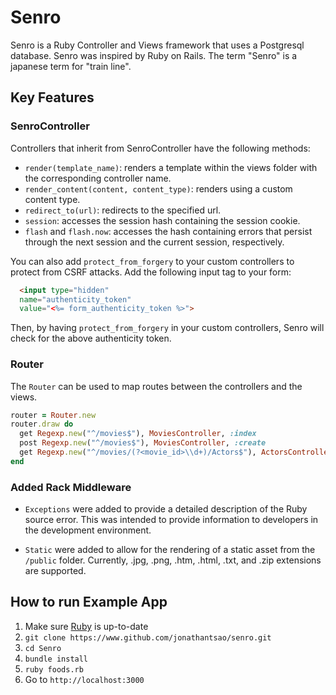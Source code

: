 # Senro

Senro is a Ruby Controller and Views framework that uses a Postgresql database. Senro was inspired by Ruby on Rails. The term "Senro" is a japanese term for "train line".

## Key Features

### SenroController


Controllers that inherit from SenroController have the following methods:

* `render(template_name)`: renders a template within the views folder with the corresponding controller name.
* `render_content(content, content_type)`: renders using a custom content type.
* `redirect_to(url)`: redirects to the specified url.
* `session`: accesses the session hash containing the session cookie.
* `flash` and `flash.now`: accesses the hash containing errors that persist through the next session and the current session, respectively.

You can also add `protect_from_forgery` to your custom controllers to protect from CSRF attacks. Add the following input tag to your form:

```html
  <input type="hidden"
  name="authenticity_token"
  value="<%= form_authenticity_token %>">
```
Then, by having `protect_from_forgery` in your custom controllers, Senro will check for the above authenticity token.

### Router

The `Router` can be used to map routes between the controllers and the views.

```Ruby
router = Router.new
router.draw do
  get Regexp.new("^/movies$"), MoviesController, :index
  post Regexp.new("^/movies$"), MoviesController, :create
  get Regexp.new("^/movies/(?<movie_id>\\d+)/Actors$"), ActorsController, :index
end
```
### Added Rack Middleware

* `Exceptions` were added to provide a detailed description of the Ruby source error. This was intended to provide information to developers in the development environment.

* `Static` were added to allow for the rendering of a static asset from the `/public` folder. Currently, .jpg, .png, .htm, .html, .txt, and .zip extensions are supported.

## How to run Example App

1. Make sure [Ruby](https://www.ruby-lang.org/en/) is up-to-date
1. `git clone https://www.github.com/jonathantsao/senro.git`
1. `cd Senro`
1. `bundle install`
1. `ruby foods.rb`
1. Go to `http://localhost:3000`
